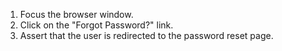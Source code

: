 1. Focus the browser window.
2. Click on the "Forgot Password?" link.
3. Assert that the user is redirected to the password reset page.